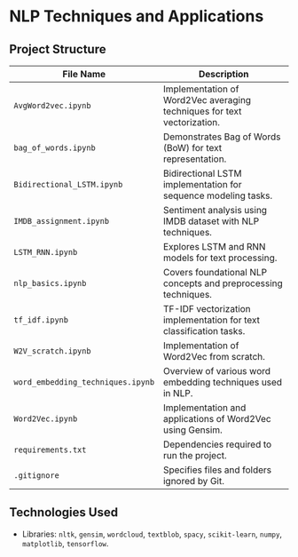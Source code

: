 # **NLP Techniques and Applications**

## **Project Structure**
| File Name                   | Description                                                                 |
|-----------------------------|-----------------------------------------------------------------------------|
| `AvgWord2vec.ipynb`         | Implementation of Word2Vec averaging techniques for text vectorization.    |
| `bag_of_words.ipynb`        | Demonstrates Bag of Words (BoW) for text representation.                   |
| `Bidirectional_LSTM.ipynb`  | Bidirectional LSTM implementation for sequence modeling tasks.             |
| `IMDB_assignment.ipynb`     | Sentiment analysis using IMDB dataset with NLP techniques.                 |
| `LSTM_RNN.ipynb`            | Explores LSTM and RNN models for text processing.                          |
| `nlp_basics.ipynb`          | Covers foundational NLP concepts and preprocessing techniques.             |
| `tf_idf.ipynb`              | TF-IDF vectorization implementation for text classification tasks.         |
| `W2V_scratch.ipynb`         | Implementation of Word2Vec from scratch.                                   |
| `word_embedding_techniques.ipynb` | Overview of various word embedding techniques used in NLP.          |
| `Word2Vec.ipynb`            | Implementation and applications of Word2Vec using Gensim.                  |
| `requirements.txt`          | Dependencies required to run the project.                                  |
| `.gitignore`                | Specifies files and folders ignored by Git.                                |



## **Technologies Used**
- Libraries: `nltk`, `gensim`, `wordcloud`, `textblob`, `spacy`, `scikit-learn`, `numpy`, `matplotlib`, `tensorflow`.

